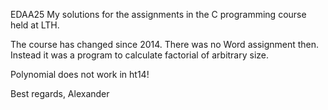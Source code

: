 EDAA25
My solutions for the assignments in the C programming course held at LTH.

The course has changed since 2014. There was no Word assignment then. Instead it was a program to calculate factorial of arbitrary size.

Polynomial does not work in ht14!

Best regards, Alexander

